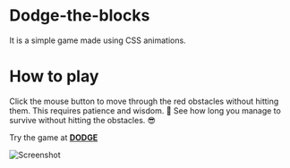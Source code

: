 # Dodge-the-blocks

It is a simple game made using CSS animations.


# How to play

Click the mouse button to move through the red obstacles without hitting them.
This requires patience and wisdom. 🙂
See how long you manage to survive without hitting the obstacles. 😎

Try the game at 
[**DODGE**](https://sachin235.github.io/Dodge-the-obstacles/)

![Screenshot](https://user-images.githubusercontent.com/32926581/55324188-ef6d6280-549e-11e9-9ae9-c8f4234b5057.png)




